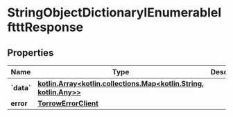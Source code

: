 # StringObjectDictionaryIEnumerableIftttResponse

## Properties
Name | Type | Description | Notes
------------ | ------------- | ------------- | -------------
**&#x60;data&#x60;** | [**kotlin.Array&lt;kotlin.collections.Map&lt;kotlin.String, kotlin.Any&gt;&gt;**](.md) |  |  [optional]
**error** | [**TorrowErrorClient**](TorrowErrorClient.md) |  |  [optional]
